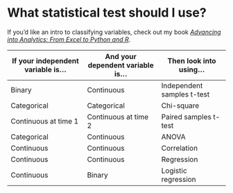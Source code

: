 # What statistical test should I use?

<!---
I like to compare variable types to like different ingredients and based on those ingredients you can do different things.

There’s so much interest in machine learning now but don’t overlook statistics! You will see that many of these are also used in machine learning as well.

Remember also that many of these could rely on other assumptions etc.
--> 

If you’d like an intro to classifying variables, check out my book [*Advancing into Analytics: From Excel to Python and R*](http://stringfestanalytics.com/book/). 


| If your independent variable is… | And your dependent variable is… | Then look into using…      |
| -------------------------------- | ------------------------------- | -------------------------- |
| Binary                           | Continuous                      | Independent samples t-test |
| Categorical                      | Categorical                     | Chi-square                 |
| Continuous at time 1             | Continuous at time 2            | Paired samples t-test      |
| Categorical                      | Continuous                      | ANOVA                      |
| Continuous                       | Continuous                      | Correlation                |
| Continuous                       | Continuous                      | Regression                 |
| Continuous                       | Binary                          | Logistic regression        |





